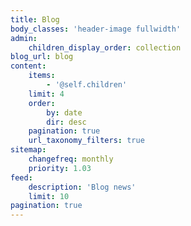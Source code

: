 ```yaml
---
title: Blog
body_classes: 'header-image fullwidth'
admin:
    children_display_order: collection
blog_url: blog
content:
    items:
        - '@self.children'
    limit: 4
    order:
        by: date
        dir: desc
    pagination: true
    url_taxonomy_filters: true
sitemap:
    changefreq: monthly
    priority: 1.03
feed:
    description: 'Blog news'
    limit: 10
pagination: true
---
```


